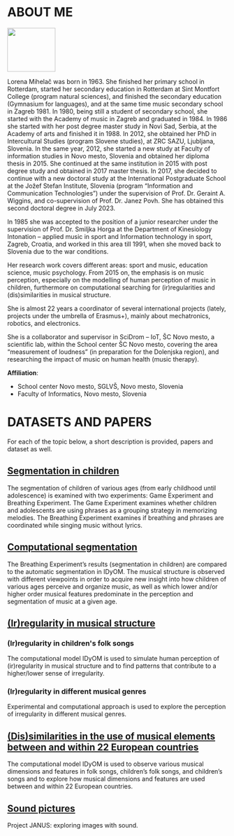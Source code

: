 # ABOUT ME



<img src="https://user-images.githubusercontent.com/123255620/215310536-167ebf76-0dcc-4618-8af7-4f42e9380088.jpg" width="110" height="100">

Lorena Mihelač was born in 1963. She finished her primary school in Rotterdam, started her secondary education in Rotterdam at Sint Montfort College (program natural sciences), and finished the secondary education (Gymnasium for languages), and at the same time music secondary school in Zagreb 1981. In 1980, being still a student of secondary school, she started with the Academy of music in Zagreb and graduated in 1984. In 1986 she started with her post degree master study in Novi Sad, Serbia, at the Academy of arts and finished it in 1988. In 2012, she obtained her PhD in Intercultural Studies (program Slovene studies), at ZRC SAZU, Ljubljana, Slovenia. In the same year, 2012, she started a new study at Faculty of information studies in Novo mesto, Slovenia and obtained her diploma thesis in 2015. She continued at the same institution in 2015 with post degree study and obtained in 2017 master thesis.  In 2017, she decided to continue with a new doctoral study at the International Postgraduate School at the Jožef Stefan Institute, Slovenia (program “Information and Communication Technologies”) under the supervision of Prof. Dr. Geraint A. Wiggins, and co-supervision of Prof. Dr. Janez Povh. She has obtained this second doctoral degree in July 2023.

In 1985 she was accepted to the position of a junior researcher under the supervision of Prof. Dr. Smiljka Horga at the Department of Kinesiology Intonation – applied music in sport and Information technology in sport, Zagreb, Croatia, and worked in this area till 1991, when she moved back to Slovenia due to the war conditions.

Her research work covers different areas: sport and music, education science, music psychology. From 2015 on, the emphasis is on music perception, especially on the modelling of human perception of music in children, furthermore on computational searching for (ir)regularities and (dis)similarities in musical structure.

She is almost 22 years a coordinator of several international projects (lately, projects under the umbrella of Erasmus+), mainly about mechatronics, robotics, and electronics.

She is a collaborator and supervisor in SciDrom – IoT, ŠC Novo mesto, a scientific lab, within the School center ŠC Novo mesto, covering the area “measurement of loudness” (in preparation for the Dolenjska region), and  researching the impact of music on human health (music therapy).

**Affiliation**: 

- School center Novo mesto, SGLVŠ, Novo mesto, Slovenia
- Faculty of Informatics, Novo mesto, Slovenia


# DATASETS AND PAPERS

For each of the topic below, a short description is provided, papers and dataset as well.

## [Segmentation in children](https://github.com/LMihel/LMihel.github.io/tree/Segmentation-of-Melody)

The segmentation of children of various ages (from early childhood until adolescence) is examined with two experiments: Game Experiment and Breathing Experiment. The Game Experiment examines whether children and adolescents are using phrases as a grouping strategy in memorizing melodies. The Breathing Experiment examines if breathing and phrases are coordinated while singing music without lyrics.

## [Computational segmentation](https://github.com/LMihel/LMihel.github.io/tree/Computational-Segmentation-of-Melody#computational-segmentation)


The Breathing Experiment’s results (segmentation in children) are compared to the automatic segmentation in IDyOM. The musical structure is observed with different viewpoints in order to acquire new insight into how children of various ages perceive and organize music, as well as which lower and/or higher order musical features predominate in the perception and segmentation of music at a given age.

## [(Ir)regularity in musical structure](https://github.com/LMihel/LMihel.github.io/tree/(Ir)regularity-in-Musical-Structure)

### (Ir)regularity in children's folk songs

The computational model IDyOM is used to simulate human perception of (ir)regularity in musical structure and to find patterns that contribute to a higher/lower sense of irregularity.

### (Ir)regularity in different musical genres

Experimental and computational approach is used to explore the perception of irregularity in different musical genres.

## [(Dis)similarities in the use of musical elements between and within 22 European countries](https://github.com/LMihel/LMihel.github.io/tree/(Dis)similarities-in-Musical-Features-and-Dimensions-Between-and-Within-22-European-countries)

The computational model IDyOM is used to observe various musical dimensions and features in folk songs, children’s folk songs, and children’s songs and to explore how musical dimensions and features are used between and within 22 European countries. 

## [Sound pictures](https://github.com/LMihel/LMihel.github.io/tree/Sound-pictures/README.md)

Project JANUS: exploring images with sound. 

